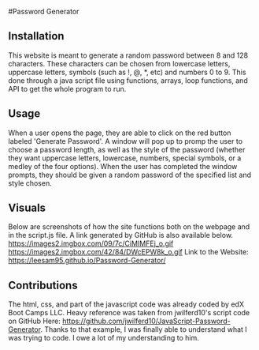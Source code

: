 #Password Generator

## Installation
This website is meant to generate a random password between 8 and 128 characters. These characters can be chosen from lowercase letters, uppercase letters, symbols (such as !, @, *, etc) and numbers 0 to 9. This done through a java script file using functions, arrays, loop functions, and API to get the whole program to run. 


## Usage
When a user opens the page, they are able to click on the red button labeled 'Generate Password'. A window will pop up to promp the user to choose a password length, as well as the style of the password (whether they want uppercase letters, lowercase, numbers, special symbols, or a medley of the four options). When the user has completed the window prompts, they should be given a random password of the specified list and style chosen. 

## Visuals
Below are screenshots of how the site functions both on the webpage and in the script.js file. A link generated by GitHub is also available below.
https://images2.imgbox.com/09/7c/CiMIMFEj_o.gif  
https://images2.imgbox.com/42/84/DWcEPW8k_o.gif
Link to the Website: https://leesam95.github.io/Password-Generator/



## Contributions
The html, css, and part of the javascript code was already coded by edX Boot Camps LLC. Heavy reference was taken from jwilferd10's script code on GitHub Here: https://github.com/jwilferd10/JavaScript-Password-Generator. Thanks to that example, I was finally able to understand what I was trying to code. I owe a lot of my understanding to him. 




